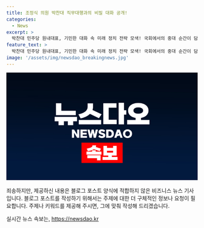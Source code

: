 ```yaml
---
title: 조정식 의원 박찬대 직무대행과의 비밀 대화 공개!
categories:
  - News
excerpt: >
  박찬대 민주당 원내대표, 기민한 대화 속 미래 정치 전략 모색! 국회에서의 중대 순간이 담긴 현장 사진을 클릭하고, 그 이면의 이야기를 확인하세요!
feature_text: >
  박찬대 민주당 원내대표, 기민한 대화 속 미래 정치 전략 모색! 국회에서의 중대 순간이 담긴 현장 사진을 클릭하고, 그 이면의 이야기를 확인하세요!
image: '/assets/img/newsdao_breakingnews.jpg'
---
```


<p><img src="/assets/img/newsdao_breakingnews.jpg" alt="ontimetimes 속보" /></p>

<p>죄송하지만, 제공하신 내용은 블로그 포스트 양식에 적합하지 않은 비즈니스 뉴스 기사입니다. 블로그 포스트를 작성하기 위해서는 주제에 대한 더 구체적인 정보나 요청이 필요합니다. 주제나 키워드를 제공해 주시면, 그에 맞춰 작성해 드리겠습니다.</p>
실시간 뉴스 속보는, <a href="https://newsdao.kr" rel="dofollow">https://newsdao.kr</a>



